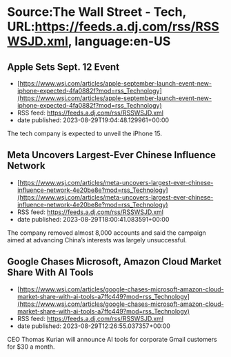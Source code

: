 # Source:The Wall Street - Tech, URL:https://feeds.a.dj.com/rss/RSSWSJD.xml, language:en-US

## Apple Sets Sept. 12 Event
 - [https://www.wsj.com/articles/apple-september-launch-event-new-iphone-expected-4fa0882f?mod=rss_Technology](https://www.wsj.com/articles/apple-september-launch-event-new-iphone-expected-4fa0882f?mod=rss_Technology)
 - RSS feed: https://feeds.a.dj.com/rss/RSSWSJD.xml
 - date published: 2023-08-29T19:04:48.129961+00:00

The tech company is expected to unveil the iPhone 15.

## Meta Uncovers Largest-Ever Chinese Influence Network
 - [https://www.wsj.com/articles/meta-uncovers-largest-ever-chinese-influence-network-4e20be8e?mod=rss_Technology](https://www.wsj.com/articles/meta-uncovers-largest-ever-chinese-influence-network-4e20be8e?mod=rss_Technology)
 - RSS feed: https://feeds.a.dj.com/rss/RSSWSJD.xml
 - date published: 2023-08-29T18:00:41.083591+00:00

The company removed almost 8,000 accounts and said the campaign aimed at advancing China’s interests was largely unsuccessful.

## Google Chases Microsoft, Amazon Cloud Market Share With AI Tools
 - [https://www.wsj.com/articles/google-chases-microsoft-amazon-cloud-market-share-with-ai-tools-a7ffc449?mod=rss_Technology](https://www.wsj.com/articles/google-chases-microsoft-amazon-cloud-market-share-with-ai-tools-a7ffc449?mod=rss_Technology)
 - RSS feed: https://feeds.a.dj.com/rss/RSSWSJD.xml
 - date published: 2023-08-29T12:26:55.037357+00:00

CEO Thomas Kurian will announce AI tools for corporate Gmail customers for $30 a month.


